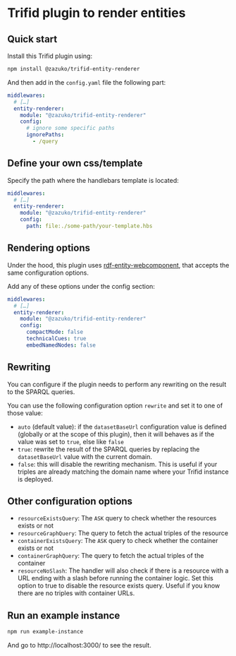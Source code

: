 # Trifid plugin to render entities

## Quick start

Install this Trifid plugin using:

```sh
npm install @zazuko/trifid-entity-renderer
```

And then add in the `config.yaml` file the following part:

```yaml
middlewares:
  # […]
  entity-renderer:
    module: "@zazuko/trifid-entity-renderer"
    config:
      # ignore some specific paths
      ignorePaths:
        - /query
```

## Define your own css/template

Specify the path where the handlebars template is located:

```yaml
middlewares:
  # […]
  entity-renderer:
    module: "@zazuko/trifid-entity-renderer"
    config:
      path: file:./some-path/your-template.hbs
```

## Rendering options

Under the hood, this plugin uses [rdf-entity-webcomponent](https://github.com/zazuko/rdf-entity-webcomponent), that accepts the same configuration options.

Add any of these options under the config section:

```yaml
middlewares:
  # […]
  entity-renderer:
    module: "@zazuko/trifid-entity-renderer"
    config:
      compactMode: false
      technicalCues: true
      embedNamedNodes: false
```

## Rewriting

You can configure if the plugin needs to perform any rewriting on the result to the SPARQL queries.

You can use the following configuration option `rewrite` and set it to one of those value:

- `auto` (default value): if the `datasetBaseUrl` configuration value is defined (globally or at the scope of this plugin), then it will behaves as if the value was set to `true`, else like `false`
- `true`: rewrite the result of the SPARQL queries by replacing the `datasetBaseUrl` value with the current domain.
- `false`: this will disable the rewriting mechanism. This is useful if your triples are already matching the domain name where your Trifid instance is deployed.

## Other configuration options

- `resourceExistsQuery`: The `ASK` query to check whether the resources exists or not
- `resourceGraphQuery`: The query to fetch the actual triples of the resource
- `containerExistsQuery`: The `ASK` query to check whether the container exists or not
- `containerGraphQuery`: The query to fetch the actual triples of the container
- `resourceNoSlash`: The handler will also check if there is a resource with a URL ending
  with a slash before running the container logic.
  Set this option to true to disable the resource exists query.
  Useful if you know there are no triples with container URLs.

## Run an example instance

```sh
npm run example-instance
```

And go to http://localhost:3000/ to see the result.
